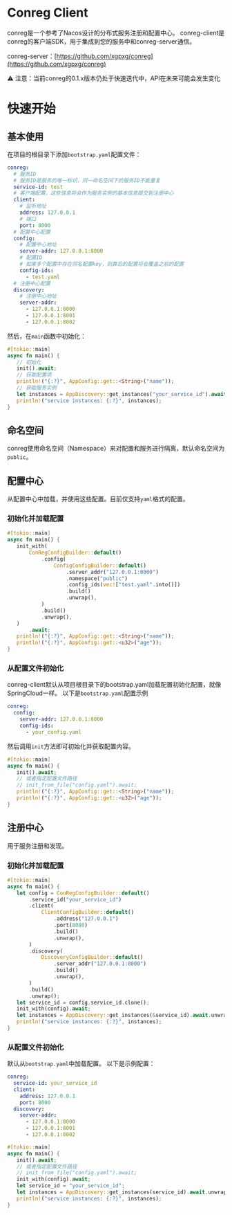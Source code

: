 # Conreg Client

conreg是一个参考了Nacos设计的分布式服务注册和配置中心。
conreg-client是conreg的客户端SDK，用于集成到您的服务中和conreg-server通信。

conreg-server：[https://github.com/xgpxg/conreg](https://github.com/xgpxg/conreg)

⚠️ 注意：当前conreg的0.1.x版本仍处于快速迭代中，API在未来可能会发生变化

# 快速开始

## 基本使用

在项目的根目录下添加`bootstrap.yaml`配置文件：

 ```yaml
 conreg:
   # 服务ID
   # 服务ID是服务的唯一标识，同一命名空间下的服务ID不能重复
   service-id: test
   # 客户端配置，这些信息将会作为服务实例的基本信息提交到注册中心
   client:
     # 监听地址
     address: 127.0.0.1
     # 端口
     port: 8000
   # 配置中心配置
   config:
     # 配置中心地址
     server-addr: 127.0.0.1:8000
     # 配置ID
     # 如果多个配置中存在同名配置key，则靠后的配置将会覆盖之前的配置
     config-ids:
       - test.yaml
   # 注册中心配置
   discovery:
     # 注册中心地址
     server-addr:
       - 127.0.0.1:8000
       - 127.0.0.1:8001
       - 127.0.0.1:8002
 ```

然后，在`main`函数中初始化：

 ```rust
 #[tokio::main]
async fn main() {
    // 初始化
    init().await;
    // 获取配置项
    println!("{:?}", AppConfig::get::<String>("name"));
    // 获取服务实例
    let instances = AppDiscovery::get_instances("your_service_id").await.unwrap();
    println!("service instances: {:?}", instances);
}
 ```

## 命名空间

conreg使用命名空间（Namespace）来对配置和服务进行隔离，默认命名空间为`public`。

## 配置中心

从配置中心中加载，并使用这些配置。目前仅支持`yaml`格式的配置。

### 初始化并加载配置

 ```rust
 #[tokio::main]
async fn main() {
    init_with(
        ConRegConfigBuilder::default()
            .config(
                ConfigConfigBuilder::default()
                    .server_addr("127.0.0.1:8000")
                    .namespace("public")
                    .config_ids(vec!["test.yaml".into()])
                    .build()
                    .unwrap(),
            )
            .build()
            .unwrap(),
    )
        .await;
    println!("{:?}", AppConfig::get::<String>("name"));
    println!("{:?}", AppConfig::get::<u32>("age"));
}
 ```

### 从配置文件初始化

conreg-client默认从项目根目录下的bootstrap.yaml加载配置初始化配置，就像SpringCloud一样。
以下是`bootstrap.yaml`配置示例

 ```yaml
 conreg:
   config:
     server-addr: 127.0.0.1:8000
     config-ids:
       - your_config.yaml
 ```

然后调用`init`方法即可初始化并获取配置内容。

 ```rust
 #[tokio::main]
async fn main() {
    init().await;
    // 或者指定配置文件路径
    // init_from_file("config.yaml").await;
    println!("{:?}", AppConfig::get::<String>("name"));
    println!("{:?}", AppConfig::get::<u32>("age"));
}
 ```

## 注册中心

用于服务注册和发现。

### 初始化并加载配置

 ```rust
 #[tokio::main]
async fn main() {
    let config = ConRegConfigBuilder::default()
        .service_id("your_service_id")
        .client(
            ClientConfigBuilder::default()
                .address("127.0.0.1")
                .port(8080)
                .build()
                .unwrap(),
        )
        .discovery(
            DiscoveryConfigBuilder::default()
                .server_addr("127.0.0.1:8000")
                .build()
                .unwrap(),
        )
        .build()
        .unwrap();
    let service_id = config.service_id.clone();
    init_with(config).await;
    let instances = AppDiscovery::get_instances(&service_id).await.unwrap();
    println!("service instances: {:?}", instances);
}
 ```

### 从配置文件初始化

默认从`bootstrap.yaml`中加载配置。
以下是示例配置：

 ```yaml
 conreg:
   service-id: your_service_id
   client:
     address: 127.0.0.1
     port: 8000
   discovery:
     server-addr:
       - 127.0.0.1:8000
       - 127.0.0.1:8001
       - 127.0.0.1:8002
 ```

 ```rust
 #[tokio::main]
async fn main() {
    init().await;
    // 或者指定配置文件路径
    // init_from_file("config.yaml").await;
    init_with(config).await;
    let service_id = "your_service_id";
    let instances = AppDiscovery::get_instances(service_id).await.unwrap();
    println!("service instances: {:?}", instances);
}
 ```